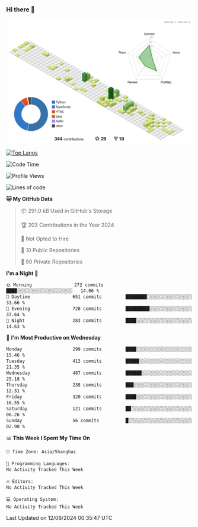### Hi there 👋

![](./profile-3d-contrib/profile-green-animate.svg)

 

[![Top Langs](https://github-readme-stats.vercel.app/api/top-langs/?username=fly2tomato)](https://github.com/anuraghazra/github-readme-stats)


 

<!--START_SECTION:waka-->
![Code Time](http://img.shields.io/badge/Code%20Time-5%20hrs%2042%20mins-blue)

![Profile Views](http://img.shields.io/badge/Profile%20Views-20-blue)

![Lines of code](https://img.shields.io/badge/From%20Hello%20World%20I%27ve%20Written-519.6%20thousand%20lines%20of%20code-blue)

**🐱 My GitHub Data** 

> 📦 291.0 kB Used in GitHub's Storage 
 > 
> 🏆 203 Contributions in the Year 2024
 > 
> 🚫 Not Opted to Hire
 > 
> 📜 10 Public Repositories 
 > 
> 🔑 50 Private Repositories 
 > 
**I'm a Night 🦉** 

```text
🌞 Morning                272 commits         ████░░░░░░░░░░░░░░░░░░░░░   14.06 % 
🌆 Daytime                651 commits         ████████░░░░░░░░░░░░░░░░░   33.66 % 
🌃 Evening                728 commits         █████████░░░░░░░░░░░░░░░░   37.64 % 
🌙 Night                  283 commits         ████░░░░░░░░░░░░░░░░░░░░░   14.63 % 
```
📅 **I'm Most Productive on Wednesday** 

```text
Monday                   299 commits         ████░░░░░░░░░░░░░░░░░░░░░   15.46 % 
Tuesday                  413 commits         █████░░░░░░░░░░░░░░░░░░░░   21.35 % 
Wednesday                487 commits         ██████░░░░░░░░░░░░░░░░░░░   25.18 % 
Thursday                 238 commits         ███░░░░░░░░░░░░░░░░░░░░░░   12.31 % 
Friday                   320 commits         ████░░░░░░░░░░░░░░░░░░░░░   16.55 % 
Saturday                 121 commits         ██░░░░░░░░░░░░░░░░░░░░░░░   06.26 % 
Sunday                   56 commits          █░░░░░░░░░░░░░░░░░░░░░░░░   02.90 % 
```


📊 **This Week I Spent My Time On** 

```text
🕑︎ Time Zone: Asia/Shanghai

💬 Programming Languages: 
No Activity Tracked This Week

🔥 Editors: 
No Activity Tracked This Week

💻 Operating System: 
No Activity Tracked This Week
```


 Last Updated on 12/06/2024 00:35:47 UTC
<!--END_SECTION:waka-->
